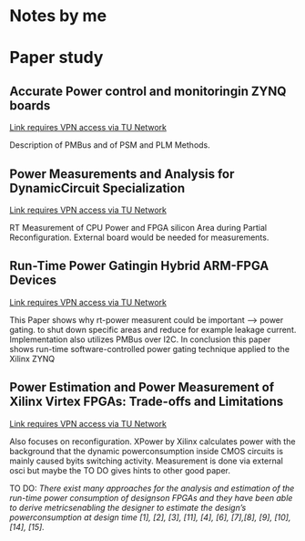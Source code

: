  # Notes by me

# Paper study

## Accurate Power control and monitoringin ZYNQ boards
[Link requires VPN access via TU Network](https://ieeexplore.ieee.org/stamp/stamp.jsp?tp=&arnumber=6927415)

Description of PMBus and of PSM and PLM Methods.

## Power Measurements and Analysis for DynamicCircuit Specialization
[Link requires VPN access via TU Network](https://ieeexplore.ieee.org/stamp/stamp.jsp?tp=&arnumber=7393336)

RT Measurement of CPU Power and FPGA silicon Area during Partial Reconfiguration. External board would be needed for measurements.

## Run-Time Power Gatingin Hybrid ARM-FPGA Devices
[Link requires VPN access via TU Network](https://ieeexplore.ieee.org/stamp/stamp.jsp?tp=&arnumber=6927503)

This Paper shows why rt-power measurent could be important --> power gating. to shut down specific areas and reduce for example leakage current. Implementation also utilizes PMBus over I2C. In conclusion this paper shows run-time software-controlled power gating technique applied to the Xilinx ZYNQ 

## Power Estimation and Power Measurement of Xilinx Virtex FPGAs: Trade-offs and Limitations 
[Link requires VPN access via TU Network](https://ieeexplore.ieee.org/stamp/stamp.jsp?tp=&arnumber=1232842)

Also focuses on reconfiguration.  XPower by Xilinx calculates power with the background   that   the   dynamic   powerconsumption  inside  CMOS  circuits  is  mainly  caused  byits switching activity. Measurement is done via external osci but maybe the TO DO gives hints to other good paper.

TO DO: *There  exist  many  approaches  for  the  analysis  and  estimation of the run-time power consumption of designson  FPGAs  and  they  have  been  able  to  derive  metricsenabling  the  designer  to  estimate  the  design’s  powerconsumption at design time [1], [2], [3], [11], [4], [6], [7],[8], [9], [10], [14], [15].*
